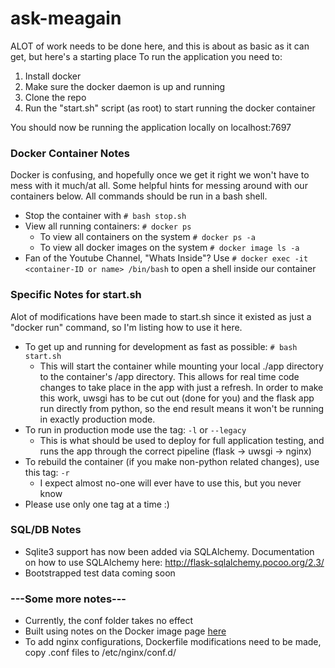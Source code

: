 # ask-meagain

ALOT of work needs to be done here, and this is about as basic as it can get, but here's a starting place
To run the application you need to:

1. Install docker
2. Make sure the docker daemon is up and running
3. Clone the repo
4. Run the "start.sh" script (as root) to start running the docker container

You should now be running the application locally on localhost:7697

### Docker Container Notes
Docker is confusing, and hopefully once we get it right we won't have to mess with it much/at all. Some helpful hints for messing around with our containers below. All commands should be run in a bash shell.

* Stop the container with `# bash stop.sh`
* View all running containers: `# docker ps`
  * To view all containers on the system `# docker ps -a`
  * To view all docker images on the system `# docker image ls -a`
* Fan of the Youtube Channel, "Whats Inside"? Use `# docker exec -it <container-ID or name> /bin/bash` to open a shell inside our container

### Specific Notes for start.sh
Alot of modifications have been made to start.sh since it existed as just a "docker run" command, so I'm listing how to use it here.

* To get up and running for development as fast as possible: `# bash start.sh`
    * This will start the container while mounting your local ./app directory to the container's /app directory. This allows for real time code changes to take place in the app with just a refresh. In order to make this work, uwsgi has to be cut out (done for you) and the flask app run directly from python, so the end result means it won't be running in exactly production mode.
* To run in production mode use the tag: `-l` or `--legacy`
    * This is what should be used to deploy for full application testing, and runs the app through the correct pipeline (flask -> uwsgi -> nginx)
* To rebuild the container (if you make non-python related changes), use this tag: `-r`
    * I expect almost no-one will ever have to use this, but you never know
* Please use only one tag at a time :)

### SQL/DB Notes
* Sqlite3 support has now been added via SQLAlchemy. Documentation on how to use SQLAlchemy here: http://flask-sqlalchemy.pocoo.org/2.3/
* Bootstrapped test data coming soon

### ---Some more notes---
* Currently, the conf folder takes no effect
* Built using notes on the Docker image page [here](https://hub.docker.com/r/tiangolo/uwsgi-nginx-flask/ "Image Documentation")
* To add nginx configurations, Dockerfile modifications need to be made, copy .conf files to /etc/nginx/conf.d/
